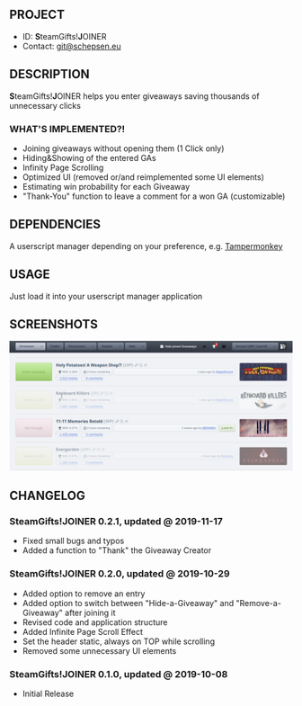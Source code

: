 ## PROJECT ##

* ID: **S**teamGifts!**J**OINER
* Contact: git@schepsen.eu

## DESCRIPTION ##

**S**teamGifts!**J**OINER helps you enter giveaways saving thousands of unnecessary clicks

### WHAT'S IMPLEMENTED?! ###

* Joining giveaways without opening them (1 Click only)
* Hiding&Showing of the entered GAs
* Infinity Page Scrolling
* Optimized UI (removed or/and reimplemented some UI elements)
* Estimating win probability for each Giveaway
* "Thank-You" function to leave a comment for a won GA (customizable)

## DEPENDENCIES ##

A userscript manager depending on your preference, e.g. [Tampermonkey](https://chrome.google.com/webstore/detail/tampermonkey/dhdgffkkebhmkfjojejmpbldmpobfkfo?hl=de)

## USAGE ##

Just load it into your userscript manager application

## SCREENSHOTS ##

![SteamGifts!JOINER 0.2.1](docs/screenshots/v0.2.1.png)

## CHANGELOG ##

### SteamGifts!JOINER 0.2.1, updated @ 2019-11-17 ###

* Fixed small bugs and typos
* Added a function to "Thank" the Giveaway Creator

### SteamGifts!JOINER 0.2.0, updated @ 2019-10-29 ###

* Added option to remove an entry
* Added option to switch between "Hide-a-Giveaway" and "Remove-a-Giveaway" after joining it
* Revised code and application structure
* Added Infinite Page Scroll Effect
* Set the header static, always on TOP while scrolling
* Removed some unnecessary UI elements

### SteamGifts!JOINER 0.1.0, updated @ 2019-10-08 ###

* Initial Release
